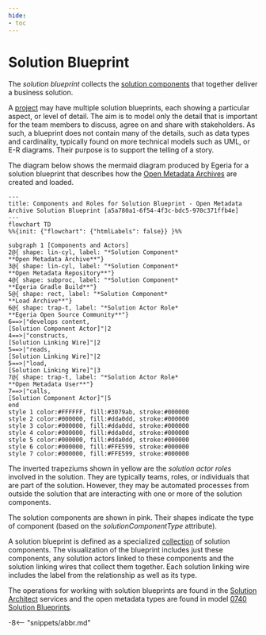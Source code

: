 ```yaml
---
hide:
- toc
---
```


<!-- SPDX-License-Identifier: CC-BY-4.0 -->
<!-- Copyright Contributors to the Egeria project. -->

# Solution Blueprint

The *solution blueprint* collects the [solution components](/concepts/solution-component) that together deliver a business solution.

A [project](/concepts/project) may have multiple solution blueprints, each showing a particular aspect, or level of detail.  The aim is to model only the detail that is important for the team members to discuss, agree on and share with stakeholders.  As such, a blueprint does not contain many of the details, such as data types and cardinality, typically found on more technical models such as UML, or E-R diagrams.  Their purpose is to support the telling of a story.

The diagram below shows the mermaid diagram produced by Egeria for a solution blueprint that describes how the [Open Metadata Archives](/content-packs) are created and loaded.

```mermaid
---
title: Components and Roles for Solution Blueprint - Open Metadata Archive Solution Blueprint [a5a780a1-6f54-4f3c-bdc5-970c371ffb4e]
---
flowchart TD
%%{init: {"flowchart": {"htmlLabels": false}} }%%

subgraph 1 [Components and Actors]
2@{ shape: lin-cyl, label: "*Solution Component*
**Open Metadata Archive**"}
3@{ shape: lin-cyl, label: "*Solution Component*
**Open Metadata Repository**"}
4@{ shape: subproc, label: "*Solution Component*
**Egeria Gradle Build**"}
5@{ shape: rect, label: "*Solution Component*
**Load Archive**"}
6@{ shape: trap-t, label: "*Solution Actor Role*
**Egeria Open Source Community**"}
6==>|"develops content,
[Solution Component Actor]"|2
4==>|"constructs,
[Solution Linking Wire]"|2
5==>|"reads,
[Solution Linking Wire]"|2
5==>|"load,
[Solution Linking Wire]"|3
7@{ shape: trap-t, label: "*Solution Actor Role*
**Open Metadata User**"}
7==>|"calls,
[Solution Component Actor]"|5
end
style 1 color:#FFFFFF, fill:#3079ab, stroke:#000000
style 2 color:#000000, fill:#dda0dd, stroke:#000000
style 3 color:#000000, fill:#dda0dd, stroke:#000000
style 4 color:#000000, fill:#dda0dd, stroke:#000000
style 5 color:#000000, fill:#dda0dd, stroke:#000000
style 6 color:#000000, fill:#FFE599, stroke:#000000
style 7 color:#000000, fill:#FFE599, stroke:#000000
```


The inverted trapeziums shown in yellow are the *solution actor roles* involved in the solution.  They are typically teams, roles, or individuals that are part of the solution.  However, they may be automated processes from outside the solution that are interacting with one or more of the solution components.

The solution components are shown in pink.  Their shapes indicate the type of component (based on the *solutionComponentType* attribute).

A solution blueprint is defined as a specialized [collection](/concepts/collection) of solution components.  The visualization of the blueprint includes just these components, any solution actors linked to these components and the solution linking wires that collect them together.  Each solution linking wire includes the label from the relationship as well as its type.

The operations for working with solution blueprints are found in the [Solution Architect](/services/omvs/solution-architect/overview) services and the open metadata types are found in model [0740 Solution Blueprints](/types/7/0740-Solution-Blueprints).

-8<-- "snippets/abbr.md"

